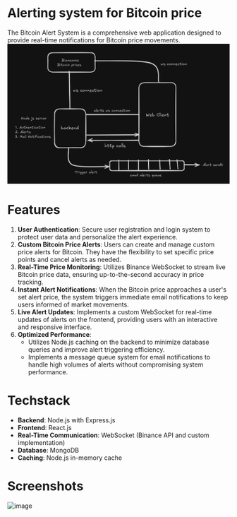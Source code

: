 # Alerting system for Bitcoin price
The Bitcoin Alert System is a comprehensive web application designed to provide real-time notifications for Bitcoin price movements.
![image](FlowChart.png)

# Features
1. **User Authentication**: Secure user registration and login system to protect user data and personalize the alert experience.
2. **Custom Bitcoin Price Alerts**: Users can create and manage custom price alerts for Bitcoin. They have the flexibility to set specific price points and cancel alerts as needed.
3. **Real-Time Price Monitoring**: Utilizes Binance WebSocket to stream live Bitcoin price data, ensuring up-to-the-second accuracy in price tracking.
4. **Instant Alert Notifications**: When the Bitcoin price approaches a user's set alert price, the system triggers immediate email notifications to keep users informed of market movements.
5. **Live Alert Updates**: Implements a custom WebSocket for real-time updates of alerts on the frontend, providing users with an interactive and responsive interface.
6. **Optimized Performance**:
    - Utilizes Node.js caching on the backend to minimize database queries and improve alert triggering efficiency.
    - Implements a message queue system for email notifications to handle high volumes of alerts without compromising system performance.
      
# Techstack
- **Backend**: Node.js with Express.js
- **Frontend**: React.js
- **Real-Time Communication**: WebSocket (Binance API and custom implementation)
- **Database**: MongoDB
- **Caching**: Node.js in-memory cache

# Screenshots
<img width="1280" alt="image" src="https://github.com/user-attachments/assets/c81ad380-56e6-44b9-86ce-45c28e3159bb">
<!-- <img width="1173" alt="image" src="https://github.com/user-attachments/assets/51126258-03ad-4216-a5d4-84c8d0114da5"> -->
<!-- <img width="953" alt="image" src="https://github.com/user-attachments/assets/46ed998b-d553-4e4d-b9c4-833ec96afc42"> -->
<!-- <img width="1280" alt="image" src="https://github.com/user-attachments/assets/1c0f40da-f67d-4d6b-b67a-e3429543de25"> -->


